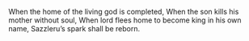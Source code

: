 
When the home of the living god is completed,
When the son kills his mother without soul,
When lord flees home to become king in his own name,
Sazzleru’s spark shall be reborn.